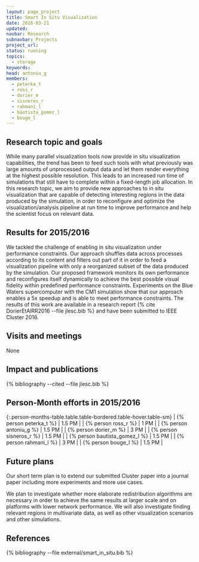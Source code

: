 ```yaml
---
layout: page_project
title: Smart In Situ Visualization
date: 2016-03-21
updated:
navbar: Research
subnavbar: Projects
project_url:
status: running
topics: 
  - storage
keywords:
head: antoniu_g
members:
  - peterka_t
  - ross_r
  - dorier_m
  - sisneros_r
  - rahmani_l
  - bautista_gomez_l
  - bouge_l
---
```


## Research topic and goals

While many parallel visualization tools now provide in situ visualization capabilities, the trend has been to feed such tools with what previously was large amounts of unprocessed output data and let them render everything at the highest possible resolution. This leads to an increased run time of simulations that still have to complete within a fixed-length job allocation. In this research topic, we aim to provide new approaches to in situ visualization that are capable of detecting interesting regions in the data produced by the simulation, in order to reconfigure and optimize the visualization/analysis pipeline at run time to improve performance and help the scientist focus on relevant data.

## Results for 2015/2016

We tackled the challenge of enabling in situ visualization under performance constraints. Our approach shuffles data across processes according to its content and filters out part of it in order to feed a visualization pipeline with only a reorganized subset of the data produced by the simulation. Our proposed framework monitors its own performance and reconfigures itself dynamically to achieve the best possible visual fidelity within predefined performance constraints. Experiments on the Blue Waters supercomputer with the CM1 simulation show that our approach enables a 5x speedup and is able to meet performance constraints. The results of this work are available in a research report  {% cite DorierEtAlRR2016 --file jlesc.bib %} and have been submitted to IEEE Cluster 2016.


## Visits and meetings

None

## Impact and publications

{% bibliography --cited --file jlesc.bib %}


## Person-Month efforts in 2015/2016

{:.person-months-table.table.table-bordered.table-hover.table-sm}
| {% person peterka_t %} | 1.5 PM |
| {% person ross_r %} | 1 PM |
| {% person antoniu_g %} | 1.5 PM |
| {% person dorier_m %} | 3 PM |
| {% person sisneros_r %} | 1.5 PM |
| {% person bautista_gomez_l %} | 1.5 PM |
| {% person rahmani_l %} | 3 PM |
| {% person bouge_l %} | 1.5 PM |

## Future plans

Our short term plan is to extend our submitted Cluster paper into a journal paper including more experiments and more use cases.

We plan to investigate whether more elaborate redistribution algorithms are necessary in order to achieve the same results at larger scale and on platforms with lower network performance. We will also investigate finding relevant regions in multivariate data, as well as other visualization scenarios and other simulations.

## References

{% bibliography --file external/smart_in_situ.bib %}

